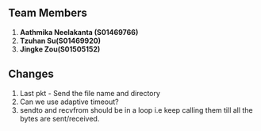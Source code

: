 ## Team Members

1. **Aathmika Neelakanta (S01469766)** 
2. **Tzuhan Su(S01469920)**
3. **Jingke Zou(S01505152)**

## Changes

1. Last pkt - Send the file name and directory
2. Can we use adaptive timeout?
3. sendto and recvfrom should be in a loop i.e keep calling them till all the bytes are sent/received.